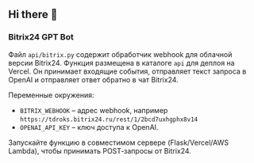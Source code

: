 ## Hi there 👋

<!--
**EvaCoreBot/evacorebot** is a ✨ _special_ ✨ repository because its `README.md` (this file) appears on your GitHub profile.

Here are some ideas to get you started:

- 🔭 I’m currently working on ...
- 🌱 I’m currently learning ...
- 👯 I’m looking to collaborate on ...
- 🤔 I’m looking for help with ...
- 💬 Ask me about ...
- 📫 How to reach me: ...
- 😄 Pronouns: ...
- ⚡ Fun fact: ...
-->
### Bitrix24 GPT Bot

Файл `api/bitrix.py` содержит обработчик webhook для облачной версии Bitrix24.
Функция размещена в каталоге `api` для деплоя на Vercel.
Он принимает входящие события, отправляет текст запроса в OpenAI и
отправляет ответ обратно в чат Bitrix24.

Переменные окружения:

- `BITRIX_WEBHOOK` – адрес webhook, например
  `https://tdroks.bitrix24.ru/rest/1/2bcd7uxhgphx8v14`
- `OPENAI_API_KEY` – ключ доступа к OpenAI.

Запускайте функцию в совместимом сервере (Flask/Vercel/AWS Lambda),
чтобы принимать POST‑запросы от Bitrix24.
